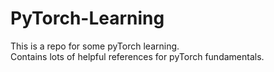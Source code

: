 # PyTorch-Learning
This is a repo for some pyTorch learning.  
Contains lots of helpful references for pyTorch fundamentals.
